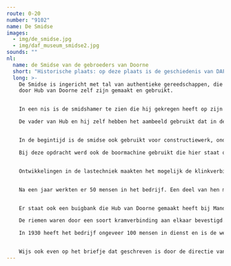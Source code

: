 ```yaml
---
route: 0-20
number: "9102"
name: De Smidse
images:
  - img/de_smidse.jpg
  - img/daf_museum_smidse2.jpg
sounds: ""
nl:
  name: de Smidse van de gebroeders van Doorne
  short: "Historische plaats: op deze plaats is de geschiedenis van DAF begonnen"
  long: >-
    De Smidse is ingericht met tal van authentieke gereedschappen, die deels
    door Hub van Doorne zelf zijn gemaakt en gebruikt. 


    In een nis is de smidshamer te zien die hij gekregen heeft op zijn 10e verjaardag, evenals zijn eerste smeedstuk, een zogenaamde laarzentrekker. 

    De vader van Hub en hij zelf hebben het aambeeld gebruikt dat in de smidse staat.


    In de begintijd is de smidse ook gebruikt voor constructiewerk, onder andere de trappen en galerijen van de gashouder van de gemeente Eindhoven die gebruikt werd voor de opslag van het gas dat via pijpleidingen aangevoerd werd van de Limburgse cokesfabrieken.

    Bij deze opdracht werd ook de boormachine gebruikt die hier staat opgesteld. Drie tot vier mensen waren in de weer als er geboord moest worden. (verwijzen naar de primitieve boren die toen gebruikt werden).


    Ontwikkelingen in de lastechniek maakten het mogelijk de klinkverbindingen te vervangen door lasverbindingen waardoor het eigen gewicht van de staalconstructies met 20 tot 25% daalde.


    Na een jaar werkten er 50 mensen in het bedrijf. Een deel van hen moest de montagewerkzaamheden buiten verrichten wegens ruimtegebrek. Om ruimte te besparen werden machines op rails geplaatst zodat er binnen aan grote constructies, zoals aanhangwagens en opleggers, gewerkt kon worden.


    Er staat ook een buigbank die Hub van Doorne gemaakt heeft bij Mandigers en die gebruikt werd om fietsenrekken te maken. Zoals gebruikelijk in die tijd vond de aandrijving plaats door middel van een centrale as (drijfwerk) die met leren riemen de machines aandreef. Deze as was uit veiligheidsoverwegingen hoog onder het dak, of tegen een muur gemonteerd.

    De riemen waren door een soort kramverbinding aan elkaar bevestigd. In een dergelijke werkplaats hoorde je de kramverbindingen over de loopwielen lopen. Dit zorgde voor een klikkend geluid dat oudere bezoekers zich misschien nog wel herinneren.

    In 1930 heeft het bedrijf ongeveer 100 mensen in dienst en is de werkplaats te klein geworden. De Van Doorne’s besluiten een bedrijf aan de Burghstraat te kopen.


    Wijs ook even op het briefje dat geschreven is door de directie van de naburige Picusfabrieken. De directie van dit bedrijf vond het niet gepast dat de mensen van DAF tijdens de winterse dagen het personeel, met name de dames van kantoor en de meisjes uit de fabriek, inwreven met sneeuw.
---
```

